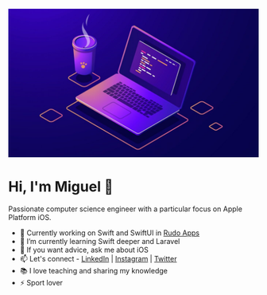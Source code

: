 ![Header](https://raw.githubusercontent.com/MiguelFerrer99/MiguelFerrer99/main/header.png)

# Hi, I'm Miguel 👋

Passionate computer science engineer with a particular focus on Apple Platform iOS.

- 🔭 Currently working on Swift and SwiftUI in [Rudo Apps](https://rudo.es)
- 🌱 I’m currently learning Swift deeper and Laravel
- 💬 If you want advice, ask me about iOS
- 📫 Let's connect - [LinkedIn](https://www.linkedin.com/in/miguel-ferrer-fornali-6145b017a/) | [Instagram](https://www.instagram.com/mgl99_/) | [Twitter](https://twitter.com/MiguelDev99)
- 📚 I love teaching and sharing my knowledge
- ⚡ Sport lover
